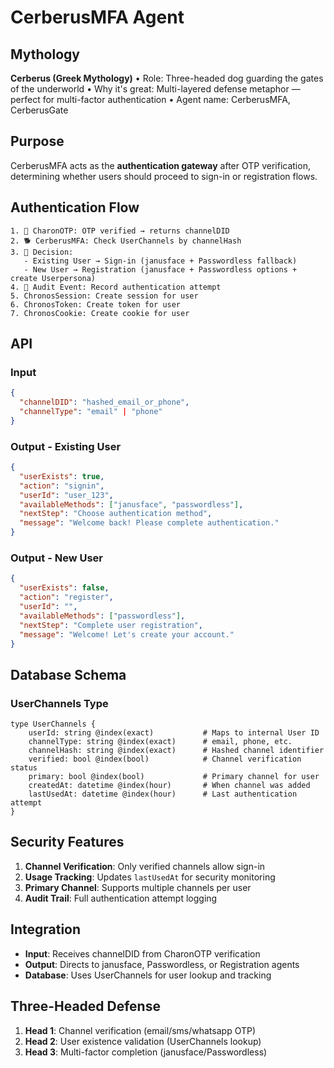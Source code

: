 # CerberusMFA Agent

## Mythology

**Cerberus (Greek Mythology)**
• Role: Three-headed dog guarding the gates of the underworld
• Why it's great: Multi-layered defense metaphor — perfect for multi-factor authentication
• Agent name: CerberusMFA, CerberusGate

## Purpose

CerberusMFA acts as the **authentication gateway** after OTP verification, determining whether users should proceed to sign-in or registration flows.

## Authentication Flow

```
1. 📧 CharonOTP: OTP verified → returns channelDID
2. 🐕 CerberusMFA: Check UserChannels by channelHash
3. 🔀 Decision:
   - Existing User → Sign-in (janusface + Passwordless fallback)
   - New User → Registration (janusface + Passwordless options + create Userpersona)
4. 📝 Audit Event: Record authentication attempt
5. ChronosSession: Create session for user
6. ChronosToken: Create token for user
7. ChronosCookie: Create cookie for user

```

## API

### Input

```json
{
  "channelDID": "hashed_email_or_phone",
  "channelType": "email" | "phone"
}
```

### Output - Existing User

```json
{
  "userExists": true,
  "action": "signin",
  "userId": "user_123",
  "availableMethods": ["janusface", "passwordless"],
  "nextStep": "Choose authentication method",
  "message": "Welcome back! Please complete authentication."
}
```

### Output - New User

```json
{
  "userExists": false,
  "action": "register",
  "userId": "",
  "availableMethods": ["passwordless"],
  "nextStep": "Complete user registration",
  "message": "Welcome! Let's create your account."
}
```

## Database Schema

### UserChannels Type

```dql
type UserChannels {
    userId: string @index(exact)           # Maps to internal User ID
    channelType: string @index(exact)      # email, phone, etc.
    channelHash: string @index(exact)      # Hashed channel identifier
    verified: bool @index(bool)            # Channel verification status
    primary: bool @index(bool)             # Primary channel for user
    createdAt: datetime @index(hour)       # When channel was added
    lastUsedAt: datetime @index(hour)      # Last authentication attempt
}
```

## Security Features

1. **Channel Verification**: Only verified channels allow sign-in
2. **Usage Tracking**: Updates `lastUsedAt` for security monitoring
3. **Primary Channel**: Supports multiple channels per user
4. **Audit Trail**: Full authentication attempt logging

## Integration

- **Input**: Receives channelDID from CharonOTP verification
- **Output**: Directs to janusface, Passwordless, or Registration agents
- **Database**: Uses UserChannels for user lookup and tracking

## Three-Headed Defense

1. **Head 1**: Channel verification (email/sms/whatsapp OTP)
2. **Head 2**: User existence validation (UserChannels lookup)
3. **Head 3**: Multi-factor completion (janusface/Passwordless)
